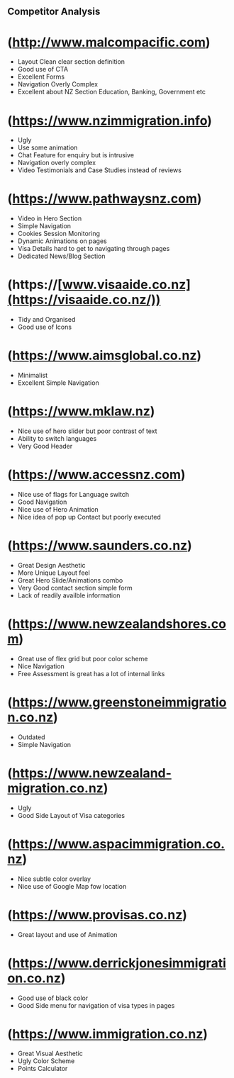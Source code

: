 ## Competitor Analysis

# (http://www.malcompacific.com)

- Layout Clean clear section definition
- Good use of CTA
- Excellent Forms
- Navigation Overly Complex
- Excellent about NZ Section Education, Banking, Government etc

# (https://www.nzimmigration.info)

- Ugly
- Use some animation
- Chat Feature for enquiry but is intrusive
- Navigation overly complex
- Video Testimonials and Case Studies instead of reviews

# (https://www.pathwaysnz.com)

- Video in Hero Section
- Simple Navigation
- Cookies Session Monitoring
- Dynamic Animations on pages
- Visa Details hard to get to navigating through pages
- Dedicated News/Blog Section

# (https://[www.visaaide.co.nz](https://visaaide.co.nz/))
- Tidy and Organised
- Good use of Icons

# (https://www.aimsglobal.co.nz)
- Minimalist
- Excellent Simple Navigation

# (https://www.mklaw.nz)

- Nice use of hero slider but poor contrast of text
- Ability to switch languages
- Very Good Header

# (https://www.accessnz.com)

- Nice use of flags for Language switch
- Good Navigation
- Nice use of Hero Animation
- Nice idea of pop up Contact but poorly executed

# (https://www.saunders.co.nz)

- Great Design Aesthetic
- More Unique Layout feel
- Great Hero Slide/Animations combo
- Very Good contact section simple form
- Lack of readily availble information

# (https://www.newzealandshores.com)
- Great use of flex grid but poor color scheme
- Nice Navigation
- Free Assessment is great has a lot of internal links

# (https://www.greenstoneimmigration.co.nz)
- Outdated
- Simple Navigation

# (https://www.newzealand-migration.co.nz)
- Ugly
- Good Side Layout of Visa categories

# (https://www.aspacimmigration.co.nz)
- Nice subtle color overlay
- Nice use of Google Map fow location

# (https://www.provisas.co.nz)
- Great layout and use of Animation

# (https://www.derrickjonesimmigration.co.nz)
- Good use of black color
- Good Side menu for navigation of visa types in pages

# (https://www.immigration.co.nz)
- Great Visual Aesthetic
- Ugly Color Scheme
- Points Calculator


